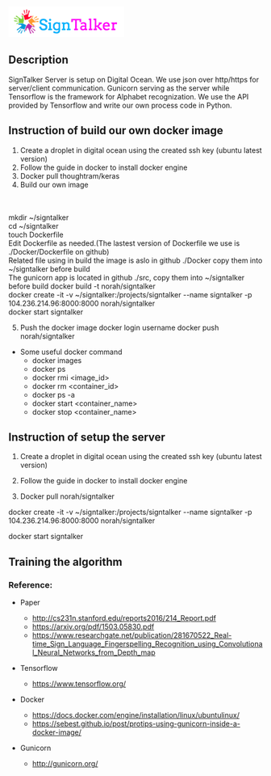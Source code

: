 ![Alt text](images/signtalkerlogo.png)

## Description
SignTalker Server is setup on Digital Ocean.
We use json over http/https for server/client communication.
Gunicorn serving as the server while Tensorflow is the framework for Alphabet recognization.
We use the API provided by Tensorflow and write our own process code in Python.


## Instruction of build our own docker image
1. Create a droplet in digital ocean using the created ssh key (ubuntu latest version)
2. Follow the guide in docker to install docker engine
3. Docker pull thoughtram/keras
4. Build our own image
<br>
<br>
     mkdir ~/signtalker
<br>
	 cd ~/signtalker
<br>
	 touch Dockerfile
<br>
	 Edit Dockerfile as needed.(The lastest version of Dockerfile we use is ./Docker/Dockerfile on github)
<br>
	 Related file using in build the image is aslo in github ./Docker copy them into ~/signtalker before build
<br>
	 The gunicorn app is located in github ./src, copy them into ~/signtalker before build
     docker build -t norah/signtalker 
<br>
	 docker create -it -v ~/signtalker:/projects/signtalker --name signtalker -p 104.236.214.96:8000:8000 norah/signtalker
	<br>
	 docker start signtalker
	 
5. Push the docker image
     docker login username
	 docker push norah/signtalker
	
- Some useful docker command
   	* docker images
	 * docker ps
	 * docker rmi <image_id>
	 * docker rm  <container_id>
	 * docker ps -a
	 * docker start <container_name>
	 * docker stop <container_name>
	


## Instruction of setup the server
1. Create a droplet in digital ocean using the created ssh key (ubuntu latest version)
2. Follow the guide in docker to install docker engine

3. Docker pull norah/signtalker

 docker create -it -v ~/signtalker:/projects/signtalker --name signtalker -p 104.236.214.96:8000:8000 norah/signtalker

 docker start signtalker


## Training the algorithm 


### Reference:
- Paper
	* http://cs231n.stanford.edu/reports2016/214_Report.pdf
	* https://arxiv.org/pdf/1503.05830.pdf
	* https://www.researchgate.net/publication/281670522_Real-time_Sign_Language_Fingerspelling_Recognition_using_Convolutional_Neural_Networks_from_Depth_map


- Tensorflow
	* https://www.tensorflow.org/

- Docker
	* https://docs.docker.com/engine/installation/linux/ubuntulinux/
	* https://sebest.github.io/post/protips-using-gunicorn-inside-a-docker-image/

- Gunicorn
	* http://gunicorn.org/

  